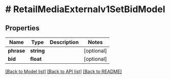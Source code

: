 # # RetailMediaExternalv1SetBidModel

## Properties

Name | Type | Description | Notes
------------ | ------------- | ------------- | -------------
**phrase** | **string** |  | [optional]
**bid** | **float** |  | [optional]

[[Back to Model list]](../../README.md#models) [[Back to API list]](../../README.md#endpoints) [[Back to README]](../../README.md)
